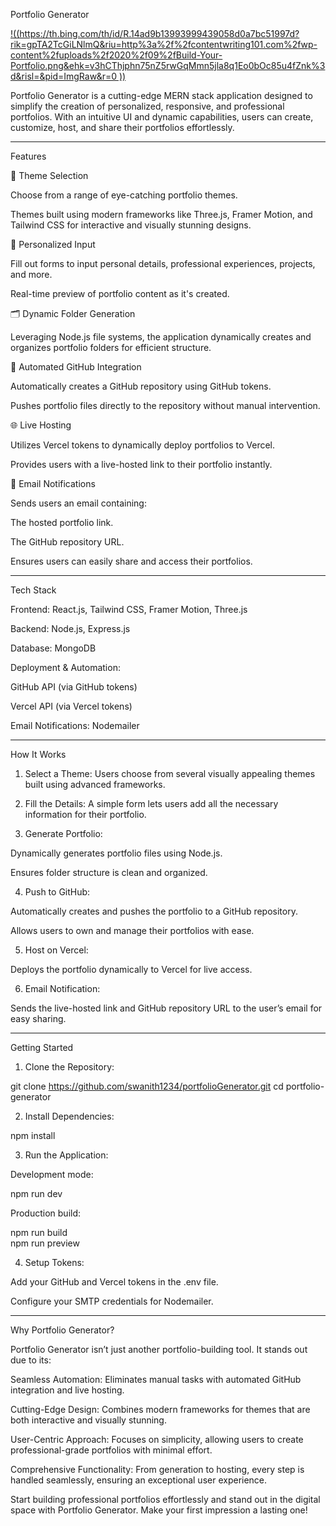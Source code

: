Portfolio Generator



[!((https://th.bing.com/th/id/R.14ad9b13993999439058d0a7bc51997d?rik=gpTA2TcGiLNlmQ&riu=http%3a%2f%2fcontentwriting101.com%2fwp-content%2fuploads%2f2020%2f09%2fBuild-Your-Portfolio.png&ehk=v3hCThjphn75nZ5rwGqMmn5jla8q1Eo0bOc85u4fZnk%3d&risl=&pid=ImgRaw&r=0
))](https://drive.google.com/file/d/1MqBnjKq2o34Pv55HOViU29F5zNqDzYK5/view?usp=sharing)



Portfolio Generator is a cutting-edge MERN stack application designed to simplify the creation of personalized, responsive, and professional portfolios. With an intuitive UI and dynamic capabilities, users can create, customize, host, and share their portfolios effortlessly.


---

Features

🎨 Theme Selection

Choose from a range of eye-catching portfolio themes.

Themes built using modern frameworks like Three.js, Framer Motion, and Tailwind CSS for interactive and visually stunning designs.


📝 Personalized Input

Fill out forms to input personal details, professional experiences, projects, and more.

Real-time preview of portfolio content as it's created.


🗂️ Dynamic Folder Generation

Leveraging Node.js file systems, the application dynamically creates and organizes portfolio folders for efficient structure.


🚀 Automated GitHub Integration

Automatically creates a GitHub repository using GitHub tokens.

Pushes portfolio files directly to the repository without manual intervention.


🌐 Live Hosting

Utilizes Vercel tokens to dynamically deploy portfolios to Vercel.

Provides users with a live-hosted link to their portfolio instantly.


📧 Email Notifications

Sends users an email containing:

The hosted portfolio link.

The GitHub repository URL.


Ensures users can easily share and access their portfolios.



---

Tech Stack

Frontend: React.js, Tailwind CSS, Framer Motion, Three.js

Backend: Node.js, Express.js

Database: MongoDB

Deployment & Automation:

GitHub API (via GitHub tokens)

Vercel API (via Vercel tokens)


Email Notifications: Nodemailer



---

How It Works

1. Select a Theme:
Users choose from several visually appealing themes built using advanced frameworks.


2. Fill the Details:
A simple form lets users add all the necessary information for their portfolio.


3. Generate Portfolio:

Dynamically generates portfolio files using Node.js.

Ensures folder structure is clean and organized.



4. Push to GitHub:

Automatically creates and pushes the portfolio to a GitHub repository.

Allows users to own and manage their portfolios with ease.



5. Host on Vercel:

Deploys the portfolio dynamically to Vercel for live access.



6. Email Notification:

Sends the live-hosted link and GitHub repository URL to the user’s email for easy sharing.





---

Getting Started

1. Clone the Repository:

git clone https://github.com/swanith1234/portfolioGenerator.git
cd portfolio-generator


2. Install Dependencies:

npm install


3. Run the Application:

Development mode:

npm run dev

Production build:

npm run build  
npm run preview



4. Setup Tokens:

Add your GitHub and Vercel tokens in the .env file.

Configure your SMTP credentials for Nodemailer.





---
Why Portfolio Generator?

Portfolio Generator isn’t just another portfolio-building tool. It stands out due to its:

Seamless Automation: Eliminates manual tasks with automated GitHub integration and live hosting.

Cutting-Edge Design: Combines modern frameworks for themes that are both interactive and visually stunning.

User-Centric Approach: Focuses on simplicity, allowing users to create professional-grade portfolios with minimal effort.

Comprehensive Functionality: From generation to hosting, every step is handled seamlessly, ensuring an exceptional user experience.

Start building professional portfolios effortlessly and stand out in the digital space with Portfolio Generator. Make your first impression a lasting one!


